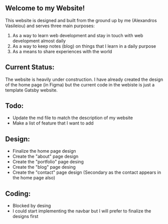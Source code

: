 ## Welcome to my Website!
This website is designed and built from the ground up by me (Alexandros Vasileiou) and serves three main purposes:

1. As a way to learn web development and stay in touch with web development almost daily
2. As a way to keep notes (blog) on things that I learn in a daily purpose
3. As a means to share experiences with the world

## Current Status:
The website is heavily under construction. I have already created the design of the home page (in Figma) but the current code in the webiste is just a template Gatsby website.

## Todo:
- Update the md file to match the description of my website
- Make a list of feature that I want to add

## Design:
- Finalize the home page design
- Create the "about" page design
- Create the "portfolio" page desing
- Create the "blog" page desing
- Create the "contact" page design (Secondary as the contact appears in the home page also)

## Coding:
- Blocked by desing
- I could start implementing the navbar but I will prefer to finalize the designs first
